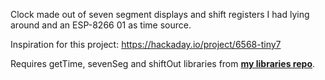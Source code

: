 Clock made out of seven segment displays and shift registers I had lying around and an ESP-8266 01 as time source.

Inspiration for this project: https://hackaday.io/project/6568-tiny7

Requires getTime, sevenSeg and shiftOut libraries from [**my libraries repo**](https://github.com/stefan-lochbrunner/LUA).
